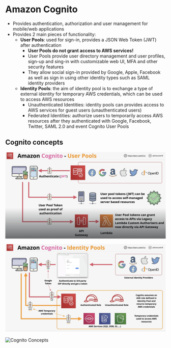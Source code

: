 # Amazon Cognito

- Provides authentication, authorization and user management for mobile/web applications
- Provides 2 main pieces of functionality:
    - **User Pools**: used for sign-in, provides a JSON Web Token (JWT) after authentication
        - **User Pools do not grant access to AWS services!**
        - User Pools provide user directory management and user profiles, sign-up and sing-in with customizable web UI, MFA and other security features
        - They allow social sign-in provided by Google, Apple, Facebook as well as sign in using other identity types such as SAML identity providers
    - **Identity Pools**: the aim of identity pool is to exchange a type of external identity for temporary AWS credentials, which can be used to access AWS resources
        - Unauthenticated Identities: identity pools can provides access to AWS services for guest users (unauthenticated users)
        - Federated Identities: authorize users to temporarily access AWS resources after they authenticated with Google, Facebook, Twitter, SAML 2.0 and event Cognito User Pools

## Cognito concepts

![Cognito Concepts](images/CognitoUserPool.png)

![Cognito Concepts](images/CognitoIdentityPool.png)

![Cognito Concepts](images/CognitoConcepts.png)


